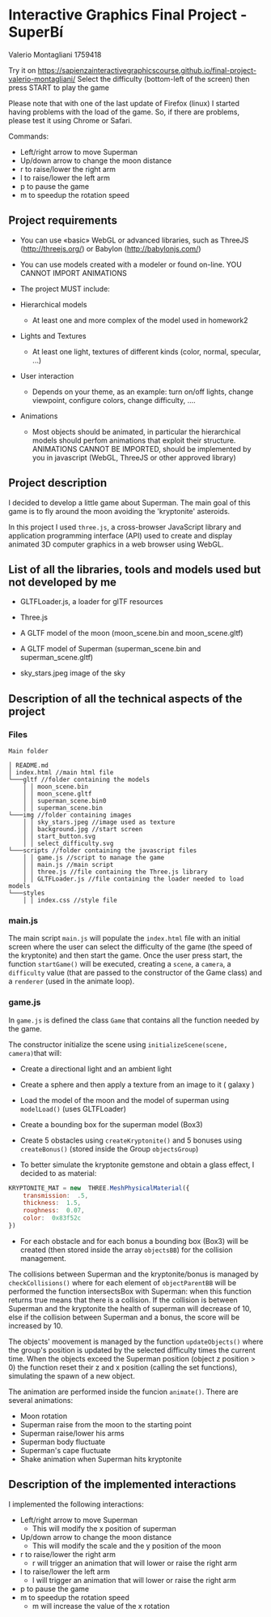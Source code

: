 

# Interactive Graphics Final Project - SuperBí
Valerio Montagliani 1759418

Try it on https://sapienzainteractivegraphicscourse.github.io/final-project-valerio-montagliani/
Select the difficulty (bottom-left of the screen) then press START to play the game

Please note that with one of the last update of Firefox (linux) I started having problems with the load of the game. So, if there are problems, please test it using Chrome or Safari.

Commands:
- Left/right arrow to move Superman
- Up/down arrow to change the moon distance
- r to raise/lower the right arm
- l to raise/lower the left arm
- p to pause the game
- m to speedup the rotation speed

## Project requirements

- You can use «basic» WebGL or advanced libraries, such as ThreeJS (http://threejs.org/) or Babylon (http://babylonjs.com/)

- You can use models created with a modeler or found on-line.
YOU CANNOT IMPORT ANIMATIONS
- The project MUST include:
- Hierarchical models
	- At least one and more complex of the model used in homework2
- Lights and Textures
	- At least one light, textures of different kinds (color, normal, specular, ...)
- User interaction
	- Depends on your theme, as an example: turn on/off lights, change viewpoint, configure colors, change difficulty, ....
- Animations
	- Most objects should be animated, in particular the hierarchical models should perfom animations that exploit their structure. ANIMATIONS CANNOT BE IMPORTED, should be implemented by you in javascript (WebGL, ThreeJS or other approved library)

  

## Project description

I decided to develop a little game about Superman. The main goal of this game is to fly around the moon avoiding the 'kryptonite' asteroids.

In this project I used `three.js`, a cross-browser JavaScript library and application programming interface (API) used to create and display animated 3D computer graphics in a web browser using WebGL.

  

## List of all the libraries, tools and models used but not developed by me

- GLTFLoader.js, a loader for glTF resources

- Three.js

- A GLTF model of the moon (moon_scene.bin and moon_scene.gltf)

- A GLTF model of Superman (superman_scene.bin and superman_scene.gltf)

- sky_stars.jpeg image of the sky

  

## Description of all the technical aspects of the project

### Files

```
Main folder

│ README.md
│ index.html //main html file
└───gltf //folder containing the models
	│ │ moon_scene.bin
	│ │ moon_scene.gltf
	│ │ superman_scene.bin0
	│ │ superman_scene.bin
└───img //folder containing images
	│ │ sky_stars.jpeg //image used as texture
	│ │ background.jpg //start screen
	│ │ start_button.svg 
	│ │ select_difficulty.svg
└───scripts //folder containing the javascript files
	│ │ game.js //script to manage the game
	│ │ main.js //main script
	│ │ three.js //file containing the Three.js library
	│ │ GLTFLoader.js //file containing the loader needed to load models
└───styles
	│ │ index.css //style file
```
### main.js

The main script `main.js` will populate the `index.html` file with an initial screen where the user can select the difficulty of the game (the speed of the kryptonite) and then start the game. Once the user press start, the function `startGame()` will be executed, creating a `scene`, a `camera`, a `difficulty` value (that are passed to the constructor of the Game class) and a `renderer` (used in the animate loop).

### game.js

In `game.js` is defined the class `Game` that contains all the function needed by the game.

The constructor initialize the scene using `initializeScene(scene, camera)`that will:

- Create a directional light and an ambient light

- Create a sphere and then apply a texture from an image to it ( galaxy )

- Load the model of the moon and the model of superman using `modelLoad()` (uses GLTFLoader)

- Create a bounding box for the superman model (Box3)

- Create 5 obstacles using `createKryptonite()` and 5 bonuses using `createBonus()` (stored inside the Group `objectsGroup`)

- To better simulate the kryptonite gemstone and obtain a glass effect, I decided to as material:

```js
KRYPTONITE_MAT = new  THREE.MeshPhysicalMaterial({
	transmission:  .5,
	thickness:  1.5,
	roughness:  0.07,
	color:  0x83f52c
})
```
- For each obstacle and for each bonus a bounding box (Box3) will be created (then stored inside the array `objectsBB`) for the collision management.

The collisions between Superman and the kryptonite/bonus is managed by `checkCollisions()` where for each element of `objectParentBB` will be performed the function intersectsBox with Superman: when this function returns true means that there is a collision. If the collision is between Superman and the kryptonite the health of superman will decrease of 10, else if the collision between Superman and a bonus, the score will be increased by 10.

The objects' moovement is managed by the function `updateObjects()` where the group's position is updated by the selected difficulty times the current time. When the objects exceed the Superman position (object z position > 0) the function reset their z and x position (calling the set functions), simulating the spawn of a new object.

The animation are performed inside the funcion `animate()`. There are several animations:

- Moon rotation
- Superman raise from the moon to the starting point
- Superman raise/lower his arms
- Superman body fluctuate
- Superman's cape fluctuate
- Shake animation when Superman hits kryptonite


## Description of the implemented interactions

I implemented the following interactions:
- Left/right arrow to move Superman
	- This will modify the x position of superman
- Up/down arrow to change the moon distance
	- This will modify the scale and the y position of the moon
- r to raise/lower the right arm
	- r will trigger an animation that will lower or raise the right arm
- l to raise/lower the left arm
	- l will trigger an animation that will lower or raise the right arm
- p to pause the game
- m to speedup the rotation speed
	- m will increase the value of the x rotation
